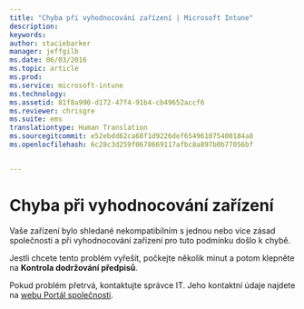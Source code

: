 ```yaml
---
title: "Chyba při vyhodnocování zařízení | Microsoft Intune"
description: 
keywords: 
author: staciebarker
manager: jeffgilb
ms.date: 06/03/2016
ms.topic: article
ms.prod: 
ms.service: microsoft-intune
ms.technology: 
ms.assetid: 81f8a990-d172-47f4-91b4-cb49652accf6
ms.reviewer: chrisgre
ms.suite: ems
translationtype: Human Translation
ms.sourcegitcommit: e52ebdd62ca68f1d9226def654961075400184a8
ms.openlocfilehash: 6c28c3d259f0678669117afbc8a897b0b77056bf


---
```



# Chyba při vyhodnocování zařízení
Vaše zařízení bylo shledané nekompatibilním s jednou nebo více zásad společnosti a při vyhodnocování zařízení pro tuto podmínku došlo k chybě.

Jestli chcete tento problém vyřešit, počkejte několik minut a potom klepněte na **Kontrola dodržování předpisů**.

Pokud problém přetrvá, kontaktujte správce IT. Jeho kontaktní údaje najdete na [webu Portál společnosti](http://portal.manage.microsoft.com).




<!--HONumber=Jun16_HO4-->


